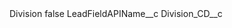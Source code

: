 <?xml version="1.0" encoding="UTF-8"?>
<CustomMetadata xmlns="http://soap.sforce.com/2006/04/metadata" xmlns:xsi="http://www.w3.org/2001/XMLSchema-instance" xmlns:xsd="http://www.w3.org/2001/XMLSchema">
    <label>Division</label>
    <protected>false</protected>
    <values>
        <field>LeadFieldAPIName__c</field>
        <value xsi:type="xsd:string">Division_CD__c</value>
    </values>
</CustomMetadata>
